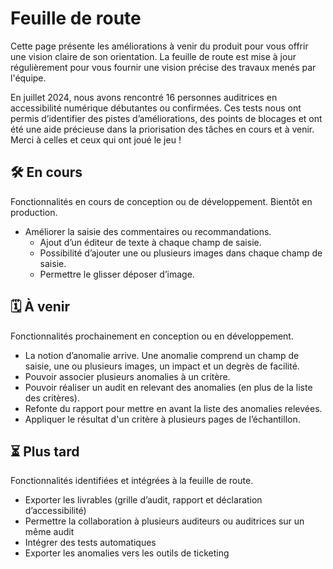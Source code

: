 <h1 class="fr-mb-4w">Feuille de route</h1>

<p class="fr-text--lg">Cette page présente les améliorations à venir du produit pour vous offrir une vision claire de son orientation. La feuille de route est mise à jour régulièrement pour vous fournir une vision précise des travaux menés par l'équipe.</p>

<p class="fr-highlight fr-mb-5w">En juillet 2024, nous avons rencontré 16 personnes auditrices en accessibilité numérique débutantes ou confirmées. Ces tests nous ont permis d’identifier des pistes d’améliorations, des points de blocages et ont été une aide précieuse dans la priorisation des tâches en cours et à venir. Merci à celles et ceux qui ont joué le jeu !</p>

<h2 class="fr-h4 fr-mb-3v fr-mt-7v"><span aria-hidden="true">🛠️</span> En cours</h2>

<p class="fr-text--sm fr-mb-1w mention-grey">Fonctionnalités en cours de conception ou de développement. Bientôt en production.</p>

- Améliorer la saisie des commentaires ou recommandations.
  - Ajout d’un éditeur de texte à chaque champ de saisie.
  - Possibilité d’ajouter une ou plusieurs images dans chaque champ de saisie.
  - Permettre le glisser déposer d’image.

<h2 class="fr-h4 fr-mb-3v fr-mt-7v"><span aria-hidden="true">🗓️</span> À venir</h2>

<p class="fr-text--sm fr-mb-1w mention-grey">Fonctionnalités prochainement en conception ou en développement.</p>

- La notion d’anomalie arrive. Une anomalie comprend un champ de saisie, une ou plusieurs images, un impact et un degrès de facilité.
- Pouvoir associer plusieurs anomalies à un critère.
- Pouvoir réaliser un audit en relevant des anomalies (en plus de la liste des critères).
- Refonte du rapport pour mettre en avant la liste des anomalies relevées.
- Appliquer le résultat d'un critère à plusieurs pages de l’échantillon.

<h2 class="fr-h4 fr-mb-3v fr-mt-7v"><span aria-hidden="true">⏳</span> Plus tard</h2>

<p class="fr-text--sm fr-mb-1w mention-grey">Fonctionnalités identifiées et intégrées à la feuille de route.</p>

- Exporter les livrables (grille d’audit, rapport et déclaration d’accessibilité)
- Permettre la collaboration à plusieurs auditeurs ou auditrices sur un même audit
- Intégrer des tests automatiques
- Exporter les anomalies vers les outils de ticketing
